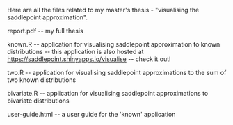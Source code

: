 Here are all the files related to my master's thesis - "visualising the saddlepoint approximation".

report.pdf -- my full thesis

known.R -- application for visualising saddlepoint approximation to known distributions
-- this application is also hosted at https://saddlepoint.shinyapps.io/visualise -- check it out!

two.R -- application for visualising saddlepoint approximations to the sum of two known distributions

bivariate.R -- application for visualising saddlepoint approximations to bivariate distributions

user-guide.html -- a user guide for the 'known' application
